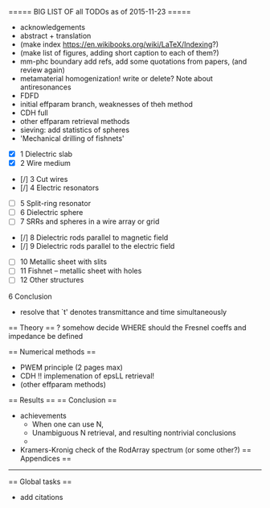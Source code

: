 ===== BIG LIST OF all TODOs as of 2015-11-23 =====
* acknowledgements
* abstract + translation
* (make index https://en.wikibooks.org/wiki/LaTeX/Indexing?)
* (make list of figures, adding short caption to each of them?)
* mm-phc boundary add refs, add some quotations from papers, (and review again)
* metamaterial homogenization! write or delete? Note about antiresonances
* FDFD
* initial effparam branch, weaknesses of theh method
* CDH full
* other effparam retrieval methods
* sieving: add statistics of spheres
* 'Mechanical drilling of fishnets'

 * [x] 1 Dielectric slab
 * [x] 2 Wire medium
 * [/] 3 Cut wires
 * [/] 4 Electric resonators
 * [ ] 5 Split-ring resonator
 * [ ] 6 Dielectric sphere
 * [ ] 7 SRRs and spheres in a wire array or grid
 * [/] 8 Dielectric rods parallel to magnetic field
 * [/] 9 Dielectric rods parallel to the electric field
 * [ ] 10 Metallic sheet with slits
 * [ ] 11 Fishnet – metallic sheet with holes
 * [ ] 12 Other structures

6 Conclusion




* resolve that `t' denotes transmittance and time simultaneously



== Theory ==
? somehow decide WHERE should the Fresnel coeffs and impedance be defined


== Numerical methods ==
+ PWEM principle (2 pages max)
+ CDH	!! implemenation of epsLL retrieval!
+ (other effparam methods)

== Results ==
== Conclusion ==
+ achievements
	+ When one can use N,
	+ Unambiguous N retrieval, and resulting nontrivial conclusions
	+
+ Kramers-Kronig check of the RodArray spectrum (or some other?)
== Appendices ==

----
== Global tasks ==
* add citations
